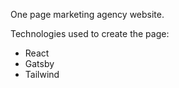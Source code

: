 One page marketing agency website.

Technologies used to create the page:

- React
- Gatsby
- Tailwind